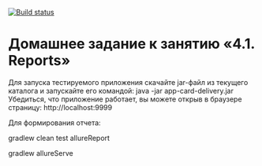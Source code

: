 [![Build status](https://ci.appveyor.com/api/projects/status/8p9re3i64g4qgepa?svg=true)](https://ci.appveyor.com/project/Netology-Korolchuk/aqa4-1)

# Домашнее задание к занятию «4.1. Reports»

Для запуска тестируемого приложения скачайте jar-файл из текущего каталога и запускайте его командой: java -jar app-card-delivery.jar Убедиться, что приложение работает, вы можете открыв в браузере страницу: http://localhost:9999

Для формирования отчета:

gradlew clean test allureReport

gradlew allureServe
